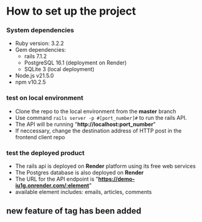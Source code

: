 # How to set up the project

### System dependencies
  -  Ruby version:  3.2.2 
  -  Gem dependencies: 
     -  rails 7.1.2
     -  PostgreSQL 16.1 (deployment on Render)
     -  SQLite 3 (local deployment)
  - Node.js v21.5.0
  - npm v10.2.5
 
### test on local environment
- Clone the repo to the local environment from the **master** branch
- Use command ```rails server -p #[port_number]#``` to run the rails API.
- The API will be running "**<a>http://localhost:port_number</a>**"
- If neccessary, change the destination address of HTTP post in the frontend client repo

### test the deployed product
- The rails api is deployed on **Render** platform using its free web services
- The Postgres database is also deployed on **Render**
- The URL for the API endpoint is "**<a>https://demo-iu1g.onrender.com/:element</a>**"
- available element includes: emails, articles, comments 

## new feature of tag has been added